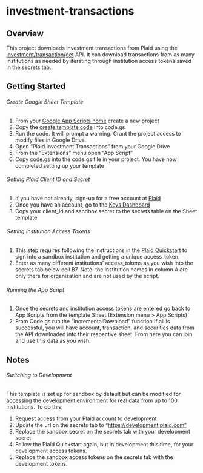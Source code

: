 # investment-transactions
## Overview
This project downloads investment transactions from Plaid using the [investment/transaction/get](https://plaid.com/docs/api/products/investments/#investmentstransactionsget) API. It can download transactions from as many institutions as needed by iterating through institution access tokens saved in the secrets tab.
## Getting Started
###### Create Google Sheet Template
1. From your [Google App Scripts home](https://script.google.com/home) create a new project
2. Copy the [create template code](https://github.com/edricklarkin/investment-transactions/blob/main/create_template.gs) into code.gs
3. Run the code. It will prompt a warning. Grant the project access to modify files in Google Drive.
4. Open “Plaid Investment Transactions” from your Google Drive
5. From the “Extensions” menu open “App Script”
6. Copy [code.gs](https://github.com/edricklarkin/investment-transactions/blob/main/code.gs) into the code.gs file in your project.
You have now completed setting up your template
###### Getting Plaid Client ID and Secret
1. If you have not already, sign-up for a free account at [Plaid](https://plaid.com/)
2. Once you have an account, go to the [Keys Dashboard](https://dashboard.plaid.com/team/keys)
3. Copy your client_id and sandbox secret to the secrets table on the Sheet template
###### Getting Institution Access Tokens
1. This step requires following the instructions in the [Plaid Quickstart](https://plaid.com/docs/quickstart/) to sign into a sandbox institution and getting a unique access_token.
2. Enter as many different institutions’ access_tokens as you wish into the secrets tab below cell B7. Note: the institution names in column A are only there for organization and are not used by the script.
###### Running the App Script
1. Once the secrets and institution access tokens are entered go back to App Scripts from the template Sheet (Extension menu > App Scripts)
2. From Code.gs run the “incrementalDownload” function
If all is successful, you will have account, transaction, and securities data from the API downloaded into their respective sheet. From here you can join and use this data as you wish.

## Notes
###### Switching to Development
This template is set up for sandbox by default but can be modified for accessing the development environment for real data from up to 100 institutions. To do this:
1. Request access from your Plaid account to development
2. Update the url on the secrets tab to “https://development.plaid.com”
3. Replace the sandbox secret on the secrets tab with your development secret
4. Follow the Plaid Quickstart again, but in development this time, for your development access tokens.
5. Replace the sandbox access tokens on the secrets tab with the development tokens.
